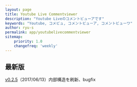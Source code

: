 ```yaml
---
layout: page
title: Youtube Live Commentviewer
description: "Youtube Liveのコメントビューアです"
keywords: "Youtube, コメビュ, コメントビューア, コメントビューワ"
author: ryu-s
permalink: app/youtubelivecommentviewer
sitemap:
    priority: 1.0
    changefreq: 'weekly'	
---
```


## 最新版
[v0.2.5](http://int-main.ddo.jp/app/YoutubeLiveCommentViewer_v0.2.5.zip)（2017/06/13）内部構造を刷新、bugfix  
